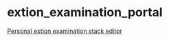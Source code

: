 # extion_examination_portal

[Personal extion examination stack editor](https://stackblitz.com/~/github.com/arexexam/extion_examination_portal)
